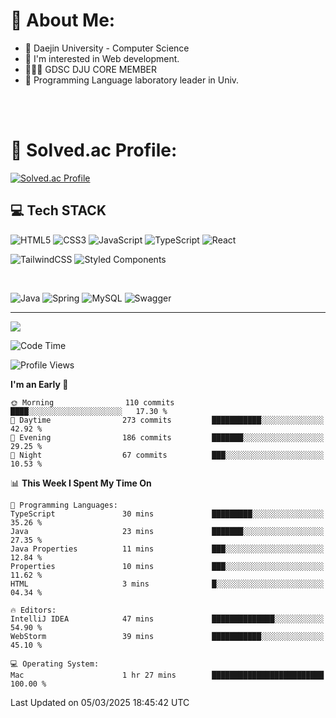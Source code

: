 # 💫 About Me:

<ul>
 <li> 🏫 Daejin University - Computer Science </li>
 <li> 👀 I'm interested in Web development.</li>
 <li> 🧑🏻‍💻 GDSC DJU CORE MEMBER </li>
 <li> 🧪 Programming Language laboratory leader in Univ. </li>
</ul>


<br>





<br>

# 💯 Solved.ac Profile: 
[![Solved.ac Profile](http://mazassumnida.wtf/api/v2/generate_badge?boj=jieunsse)](https://solved.ac/jieunsse/)
<br>


## 💻 Tech STACK


![HTML5](https://img.shields.io/badge/html5-%23E34F26.svg?style=for-the-badge&logo=html5&logoColor=white)
![CSS3](https://img.shields.io/badge/css3-%231572B6.svg?style=for-the-badge&logo=css3&logoColor=white)
![JavaScript](https://img.shields.io/badge/javascript-%23323330.svg?style=for-the-badge&logo=javascript&logoColor=%23F7DF1E)
![TypeScript](https://img.shields.io/badge/typescript-%23007ACC.svg?style=for-the-badge&logo=typescript&logoColor=white)
![React](https://img.shields.io/badge/react-%2320232a.svg?style=for-the-badge&logo=react&logoColor=%2361DAFB)

![TailwindCSS](https://img.shields.io/badge/tailwindcss-%2338B2AC.svg?style=for-the-badge&logo=tailwind-css&logoColor=white)
![Styled Components](https://img.shields.io/badge/styled--components-DB7093?style=for-the-badge&logo=styled-components&logoColor=white)

<br/>



![Java](	https://img.shields.io/badge/Java-ED8B00?style=for-the-badge&logo=openjdk&logoColor=white)
![Spring](https://img.shields.io/badge/Spring-6DB33F?style=for-the-badge&logo=spring&logoColor=white)
![MySQL](https://img.shields.io/badge/mysql-4479A1.svg?style=for-the-badge&logo=mysql&logoColor=white)
![Swagger](https://img.shields.io/badge/-Swagger-%23Clojure?style=for-the-badge&logo=swagger&logoColor=white)





---

[![](https://visitcount.itsvg.in/api?id=Jayden&label=Profile%20Views&color=3&icon=7&pretty=true)](https://visitcount.itsvg.in)


<!-- Proudly created with GPRM ( https://gprm.itsvg.in ) -->


<!--START_SECTION:waka-->
![Code Time](http://img.shields.io/badge/Code%20Time-613%20hrs%2049%20mins-blue)

![Profile Views](http://img.shields.io/badge/Profile%20Views-0-blue)

**I'm an Early 🐤** 

```text
🌞 Morning                110 commits         ████░░░░░░░░░░░░░░░░░░░░░   17.30 % 
🌆 Daytime                273 commits         ███████████░░░░░░░░░░░░░░   42.92 % 
🌃 Evening                186 commits         ███████░░░░░░░░░░░░░░░░░░   29.25 % 
🌙 Night                  67 commits          ███░░░░░░░░░░░░░░░░░░░░░░   10.53 % 
```


📊 **This Week I Spent My Time On** 

```text
💬 Programming Languages: 
TypeScript               30 mins             █████████░░░░░░░░░░░░░░░░   35.26 % 
Java                     23 mins             ███████░░░░░░░░░░░░░░░░░░   27.35 % 
Java Properties          11 mins             ███░░░░░░░░░░░░░░░░░░░░░░   12.84 % 
Properties               10 mins             ███░░░░░░░░░░░░░░░░░░░░░░   11.62 % 
HTML                     3 mins              █░░░░░░░░░░░░░░░░░░░░░░░░   04.34 % 

🔥 Editors: 
IntelliJ IDEA            47 mins             ██████████████░░░░░░░░░░░   54.90 % 
WebStorm                 39 mins             ███████████░░░░░░░░░░░░░░   45.10 % 

💻 Operating System: 
Mac                      1 hr 27 mins        █████████████████████████   100.00 % 
```


 Last Updated on 05/03/2025 18:45:42 UTC
<!--END_SECTION:waka-->
